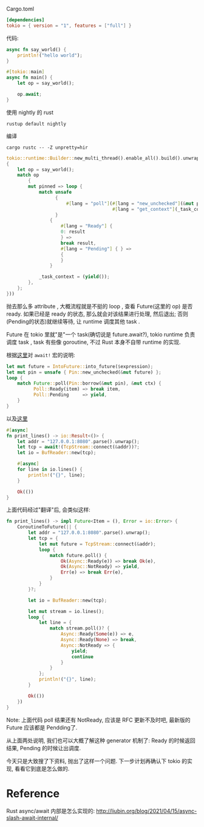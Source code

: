 

Cargo.toml

```toml
[dependencies]
tokio = { version = "1", features = ["full"] }
```

代码:

```rust
async fn say_world() {
    println!("hello world");
}

#[tokio::main]
async fn main() {
    let op = say_world();

    op.await;
}
```


使用 nightly 的 rust

```
rustup default nightly
```

编译

```
cargo rustc -- -Z unpretty=hir
```

```rust
tokio::runtime::Builder::new_multi_thread().enable_all().build().unwrap().block_on(#[lang = "from_generator"](|mut _task_context|
{
    let op = say_world();
    match op
        {
        mut pinned => loop {
            match unsafe
                  {
                      #[lang = "poll"](#[lang = "new_unchecked"](&mut pinned),
                                       #[lang = "get_context"](_task_context))
                  }
                {
                    #[lang = "Ready"] {
                    0: result
                    } =>
                    break result,
                    #[lang = "Pending"] { } =>
                    {
                    }
                }

            _task_context = (yield());
        },
    };
}))
```

抛去那么多 attribute , 大概流程就是不挺的 loop , 查看 Future(这里的 op) 是否 ready. 如果已经是 ready 的状态, 那么就会对该结果进行处理, 然后退出; 否则(Pending的状态)就继续等待, 让 runtime 调度其他 task . 

Future 在 tokio 里就"是"一个 task(确切说是 future.await?), tokio runtime 负责调度 task , task 有些像 goroutine, 不过 Rust 本身不自带 runtime 的实现. 

根据[这里](https://rust-lang.github.io/rfcs/2394-async_await.html#the-expansion-of-await)对 `await!` 宏的说明: 

```rust
let mut future = IntoFuture::into_future($expression);
let mut pin = unsafe { Pin::new_unchecked(&mut future) };
loop {
    match Future::poll(Pin::borrow(&mut pin), &mut ctx) {
          Poll::Ready(item) => break item,
          Poll::Pending     => yield,
    }
}
```

以及[这里](https://rust-lang.github.io/rfcs/2033-experimental-coroutines.html)

```rust
#[async]
fn print_lines() -> io::Result<()> {
    let addr = "127.0.0.1:8080".parse().unwrap();
    let tcp = await!(TcpStream::connect(&addr))?;
    let io = BufReader::new(tcp);

    #[async]
    for line in io.lines() {
        println!("{}", line);
    }

    Ok(())
}
```

上面代码经过"翻译"后, 会类似这样: 

```rust
fn print_lines() -> impl Future<Item = (), Error = io::Error> {
    CoroutineToFuture(|| {
        let addr = "127.0.0.1:8080".parse().unwrap();
        let tcp = {
            let mut future = TcpStream::connect(&addr);
            loop {
                match future.poll() {
                    Ok(Async::Ready(e)) => break Ok(e),
                    Ok(Async::NotReady) => yield,
                    Err(e) => break Err(e),
                }
            }
        }?;

        let io = BufReader::new(tcp);

        let mut stream = io.lines();
        loop {
            let line = {
                match stream.poll()? {
                    Async::Ready(Some(e)) => e,
                    Async::Ready(None) => break,
                    Async::NotReady => {
                        yield;
                        continue
                    }
                }
            };
            println!("{}", line);
        }

        Ok(())
    })
}
```

Note: 上面代码 poll 结果还有 NotReady, 应该是 RFC 更新不及时吧, 最新版的 Future 应该都是 Pendding了. 

从上面两处说明, 我们也可以大概了解这种 generator 机制了: Ready 的时候返回结果, Pending 的时候让出调度. 

今天只是大致搜了下资料, 抛出了这样一个问题. 下一步计划再确认下 tokio 的实现, 看看它到底是怎么做的. 

# Reference

Rust async/await 内部是怎么实现的: http://liubin.org/blog/2021/04/15/async-slash-await-internal/